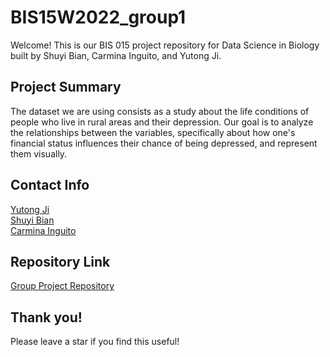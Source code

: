 # BIS15W2022_group1
Welcome! This is our BIS 015 project repository for Data Science in Biology built by Shuyi Bian, Carmina Inguito, and Yutong Ji. 
## Project Summary
The dataset we are using consists as a study about the life conditions of people who live in rural areas and their depression. Our goal is to analyze the relationships between the variables, specifically about how one's financial status influences their chance of being depressed, and represent them visually. 
## Contact Info
[Yutong Ji](yuji@ucdavis.edu) <br />
[Shuyi Bian](sbian@ucdavis.edu) <br /> 
[Carmina Inguito](cdinguito@ucdavis.edu) <br />
## Repository Link
[Group Project Repository](https://github.com/carminainguito/BIS15W2022_group1)
## Thank you!
Please leave a star if you find this useful!